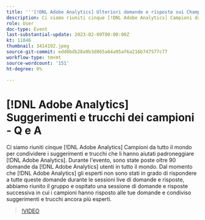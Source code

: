```yaml
---
title: '''[!DNL Adobe Analytics] Ulteriori domande e risposte sui Champion Tips and Tricks'
description: Ci siamo riuniti cinque [!DNL Adobe Analytics] Campioni da tutto il mondo per condividere i suggerimenti e trucchi che li hanno aiutati padroneggiare [!DNL Adobe Analytics]. During the event, over 90 questions were asked by [!DNL Adobe Analytics] utenti in tutto il mondo. Dal momento che [!DNL Adobe Analytics] gli esperti non sono stati in grado di rispondere a tutte queste domande durante le sessioni live di domande e risposte, abbiamo riunito il gruppo e ospitato una sessione di domande e risposte successiva in cui i campioni hanno risposto alle tue domande e condiviso suggerimenti e trucchi ancora più esperti.
role: User
doc-type: Event
last-substantial-update: 2023-02-09T00:00:00Z
kt: 11846
thumbnail: 3414192.jpeg
source-git-commit: edd0bdb28a9b3d065a64a95af6a216b747577c77
workflow-type: tm+mt
source-wordcount: '151'
ht-degree: 0%

---
```


# [!DNL Adobe Analytics] Suggerimenti e trucchi dei campioni - Q e A

Ci siamo riuniti cinque [!DNL Adobe Analytics] Campioni da tutto il mondo per condividere i suggerimenti e trucchi che li hanno aiutati padroneggiare [!DNL Adobe Analytics]. Durante l&#39;evento, sono state poste oltre 90 domande da [!DNL Adobe Analytics] utenti in tutto il mondo. Dal momento che [!DNL Adobe Analytics] gli esperti non sono stati in grado di rispondere a tutte queste domande durante le sessioni live di domande e risposte, abbiamo riunito il gruppo e ospitato una sessione di domande e risposte successiva in cui i campioni hanno risposto alle tue domande e condiviso suggerimenti e trucchi ancora più esperti.

>[!VIDEO](https://video.tv.adobe.com/v/3414192/?quality=12&learn=on)
